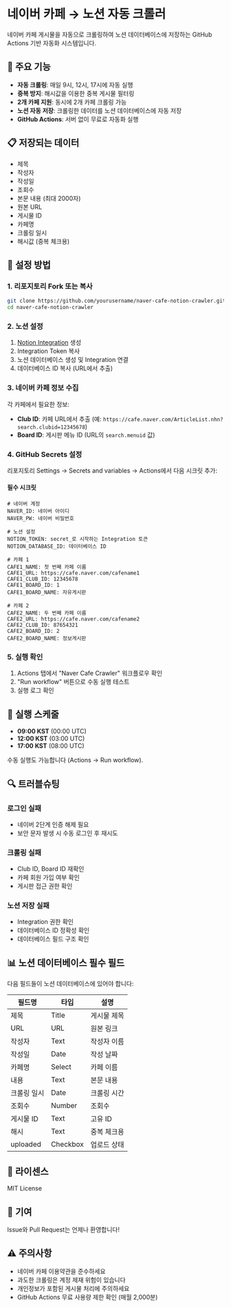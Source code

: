 # 네이버 카페 → 노션 자동 크롤러

네이버 카페 게시물을 자동으로 크롤링하여 노션 데이터베이스에 저장하는 GitHub Actions 기반 자동화 시스템입니다.

## 🚀 주요 기능

- **자동 크롤링**: 매일 9시, 12시, 17시에 자동 실행
- **중복 방지**: 해시값을 이용한 중복 게시물 필터링
- **2개 카페 지원**: 동시에 2개 카페 크롤링 가능
- **노션 자동 저장**: 크롤링한 데이터를 노션 데이터베이스에 자동 저장
- **GitHub Actions**: 서버 없이 무료로 자동화 실행

## 📋 저장되는 데이터

- 제목
- 작성자
- 작성일
- 조회수
- 본문 내용 (최대 2000자)
- 원본 URL
- 게시물 ID
- 카페명
- 크롤링 일시
- 해시값 (중복 체크용)

## 🔧 설정 방법

### 1. 리포지토리 Fork 또는 복사

```bash
git clone https://github.com/yourusername/naver-cafe-notion-crawler.git
cd naver-cafe-notion-crawler
```

### 2. 노션 설정

1. [Notion Integration](https://www.notion.so/my-integrations) 생성
2. Integration Token 복사
3. 노션 데이터베이스 생성 및 Integration 연결
4. 데이터베이스 ID 복사 (URL에서 추출)

### 3. 네이버 카페 정보 수집

각 카페에서 필요한 정보:
- **Club ID**: 카페 URL에서 추출 (예: `https://cafe.naver.com/ArticleList.nhn?search.clubid=12345678`)
- **Board ID**: 게시판 메뉴 ID (URL의 `search.menuid` 값)

### 4. GitHub Secrets 설정

리포지토리 Settings → Secrets and variables → Actions에서 다음 시크릿 추가:

#### 필수 시크릿
```
# 네이버 계정
NAVER_ID: 네이버 아이디
NAVER_PW: 네이버 비밀번호

# 노션 설정
NOTION_TOKEN: secret_로 시작하는 Integration 토큰
NOTION_DATABASE_ID: 데이터베이스 ID

# 카페 1
CAFE1_NAME: 첫 번째 카페 이름
CAFE1_URL: https://cafe.naver.com/cafename1
CAFE1_CLUB_ID: 12345678
CAFE1_BOARD_ID: 1
CAFE1_BOARD_NAME: 자유게시판

# 카페 2
CAFE2_NAME: 두 번째 카페 이름
CAFE2_URL: https://cafe.naver.com/cafename2
CAFE2_CLUB_ID: 87654321
CAFE2_BOARD_ID: 2
CAFE2_BOARD_NAME: 정보게시판
```

### 5. 실행 확인

1. Actions 탭에서 "Naver Cafe Crawler" 워크플로우 확인
2. "Run workflow" 버튼으로 수동 실행 테스트
3. 실행 로그 확인

## 📅 실행 스케줄

- **09:00 KST** (00:00 UTC)
- **12:00 KST** (03:00 UTC)
- **17:00 KST** (08:00 UTC)

수동 실행도 가능합니다 (Actions → Run workflow).

## 🔍 트러블슈팅

### 로그인 실패
- 네이버 2단계 인증 해제 필요
- 보안 문자 발생 시 수동 로그인 후 재시도

### 크롤링 실패
- Club ID, Board ID 재확인
- 카페 회원 가입 여부 확인
- 게시판 접근 권한 확인

### 노션 저장 실패
- Integration 권한 확인
- 데이터베이스 ID 정확성 확인
- 데이터베이스 필드 구조 확인

## 📊 노션 데이터베이스 필수 필드

다음 필드들이 노션 데이터베이스에 있어야 합니다:

| 필드명 | 타입 | 설명 |
|--------|------|------|
| 제목 | Title | 게시물 제목 |
| URL | URL | 원본 링크 |
| 작성자 | Text | 작성자 이름 |
| 작성일 | Date | 작성 날짜 |
| 카페명 | Select | 카페 이름 |
| 내용 | Text | 본문 내용 |
| 크롤링 일시 | Date | 크롤링 시간 |
| 조회수 | Number | 조회수 |
| 게시물 ID | Text | 고유 ID |
| 해시 | Text | 중복 체크용 |
| uploaded | Checkbox | 업로드 상태 |

## 📝 라이센스

MIT License

## 🤝 기여

Issue와 Pull Request는 언제나 환영합니다!

## ⚠️ 주의사항

- 네이버 카페 이용약관을 준수하세요
- 과도한 크롤링은 계정 제재 위험이 있습니다
- 개인정보가 포함된 게시물 처리에 주의하세요
- GitHub Actions 무료 사용량 제한 확인 (매월 2,000분)